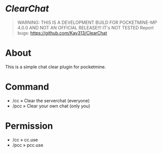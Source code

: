# ***__ClearChat__***

> WARNING:
> THIS IS A DEVELOPMENT BUILD FOR POCKETMINE-MP 4.0.0 AND NOT AN OFFICIAL RELEASE!!!
> IT's NOT TESTED
> Report bugs: https://github.com/Kay313/ClearChat

# About

This is a simple chat clear plugin for pocketmine.

# Command

- /cc » Clear the serverchat (everyone)
- /pcc » Clear your own chat (only you)

# Permission

- /cc » cc.use
- /pcc » pcc.use